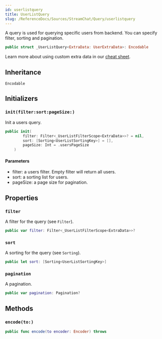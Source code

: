 ```yaml
---
id: userlistquery 
title: UserListQuery
slug: /ReferenceDocs/Sources/StreamChat/Query/userlistquery
---
```


A query is used for querying specific users from backend.
You can specify filter, sorting and pagination.

``` swift
public struct _UserListQuery<ExtraData: UserExtraData>: Encodable 
```

> 

Learn more about using custom extra data in our [cheat sheet](https://github.com/GetStream/stream-chat-swift/wiki/Cheat-Sheet#working-with-extra-data).

## Inheritance

`Encodable`

## Initializers

### `init(filter:sort:pageSize:)`

Init a users query.

``` swift
public init(
        filter: Filter<_UserListFilterScope<ExtraData>>? = nil,
        sort: [Sorting<UserListSortingKey>] = [],
        pageSize: Int = .usersPageSize
    ) 
```

#### Parameters

  - filter: a users filter. Empty filter will return all users.
  - sort: a sorting list for users.
  - pageSize: a page size for pagination.

## Properties

### `filter`

A filter for the query (see `Filter`).

``` swift
public var filter: Filter<_UserListFilterScope<ExtraData>>?
```

### `sort`

A sorting for the query (see `Sorting`).

``` swift
public let sort: [Sorting<UserListSortingKey>]
```

### `pagination`

A pagination.

``` swift
public var pagination: Pagination?
```

## Methods

### `encode(to:)`

``` swift
public func encode(to encoder: Encoder) throws 
```
